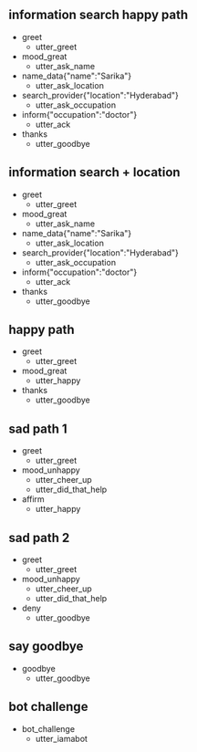 ## information search happy path
* greet
  - utter_greet
* mood_great
  - utter_ask_name
* name_data{"name":"Sarika"}
  - utter_ask_location
* search_provider{"location":"Hyderabad"}
  - utter_ask_occupation
* inform{"occupation":"doctor"}
  - utter_ack
* thanks
  - utter_goodbye

## information search + location
* greet
  - utter_greet
* mood_great
  - utter_ask_name
* name_data{"name":"Sarika"}
  - utter_ask_location
* search_provider{"location":"Hyderabad"}
  - utter_ask_occupation
* inform{"occupation":"doctor"}
  - utter_ack
* thanks
  - utter_goodbye
  
## happy path
* greet
  - utter_greet
* mood_great
  - utter_happy
* thanks
  - utter_goodbye

## sad path 1
* greet
  - utter_greet
* mood_unhappy
  - utter_cheer_up
  - utter_did_that_help
* affirm
  - utter_happy

## sad path 2
* greet
  - utter_greet
* mood_unhappy
  - utter_cheer_up
  - utter_did_that_help
* deny
  - utter_goodbye

## say goodbye
* goodbye
  - utter_goodbye

## bot challenge
* bot_challenge
  - utter_iamabot
